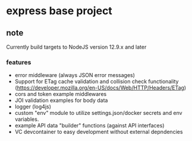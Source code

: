 # express base project

## note

Currently build targets to NodeJS version 12.9.x and later

### features
 - error middleware (always JSON error messages)
 - Support for ETag cache validation and collision check functionality (https://developer.mozilla.org/en-US/docs/Web/HTTP/Headers/ETag)
 - cors and token example middlewares
 - JOI validation examples for body data
 - logger (log4js)
 - custom "env" module to utilize settings.json/docker secrets and env variables.
 - example API data "builder" functions (against API interfaces)
 - VC devcontainer to easy development without external depndencies
